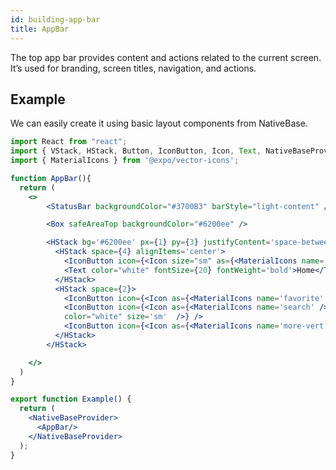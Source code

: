 ```yaml
---
id: building-app-bar
title: AppBar
---
```


The top app bar provides content and actions related to the current screen. It’s used for branding, screen titles, navigation, and actions.

## Example

We can easily create it using basic layout components from NativeBase.

```jsx isLive=true
import React from "react";
import { VStack, HStack, Button, IconButton, Icon, Text, NativeBaseProvider, Center, Box, StatusBar } from "native-base";
import { MaterialIcons } from '@expo/vector-icons';

function AppBar(){
  return (
    <>
        <StatusBar backgroundColor="#3700B3" barStyle="light-content" />

        <Box safeAreaTop backgroundColor="#6200ee" />

        <HStack bg='#6200ee' px={1} py={3} justifyContent='space-between' alignItems='center'>
          <HStack space={4} alignItems='center'>
            <IconButton icon={<Icon size="sm" as={<MaterialIcons name='menu' />} color="white" />} />
            <Text color="white" fontSize={20} fontWeight='bold'>Home</Text>
          </HStack>
          <HStack space={2}>
            <IconButton icon={<Icon as={<MaterialIcons name='favorite' />} size='sm' color="white" />} />
            <IconButton icon={<Icon as={<MaterialIcons name='search' />}
            color="white" size='sm'  />} />
            <IconButton icon={<Icon as={<MaterialIcons name='more-vert' />} size='sm' color="white" />} />
          </HStack>
        </HStack>

    </>
  )
}

export function Example() {
  return (
    <NativeBaseProvider>
      <AppBar/>
    </NativeBaseProvider>
  );
}
```
